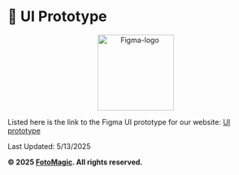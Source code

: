 # 📐 UI Prototype

<p align="center">
  <img src="https://github.com/user-attachments/assets/22865ecd-8a4b-4ddc-9760-da6b557ff058" alt="Figma-logo" width="150"/>
</p>

Listed here is the link to the Figma UI prototype for our website: [UI prototype](https://www.figma.com/proto/T1hMRncK1jdkp7XhticoFF/CSC-307-Final-Project?node-id=1059-468490&p=f&t=BN05iJQwuJRAE7r8-1&scaling=contain&content-scaling=fixed&page-id=0%3A1&starting-point-node-id=1059%3A468490)

Last Updated: 5/13/2025

**© 2025 [FotoMagic](https://ambitious-dune-0f7fde21e.6.azurestaticapps.net/). All rights reserved.**
